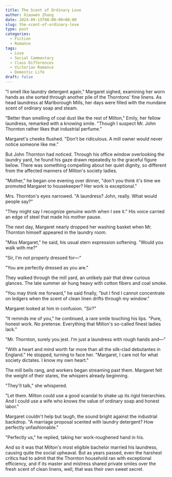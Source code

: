 ```yaml
---
title: The Scent of Ordinary Love
author: Xiaowen Zhang
date: 2024-09-15T08:00:00+08:00
slug: the-scent-of-ordinary-love
type: post
categories:
  - Fiction
  - Romance
tags:
  - Love
  - Social Commentary
  - Class Differences
  - Victorian Romance
  - Domestic Life
draft: false
---
```


"I smell like laundry detergent again," Margaret sighed, examining her worn hands as she sorted through another pile of the Thorntons' fine linens. As head laundress at Marlborough Mills, her days were filled with the mundane scent of ordinary soap and steam.

"Better than smelling of coal dust like the rest of Milton," Emily, her fellow laundress, remarked with a knowing smile. "Though I suspect Mr. John Thornton rather likes that industrial perfume."

Margaret's cheeks flushed. "Don't be ridiculous. A mill owner would never notice someone like me."

But John Thornton had noticed. Through his office window overlooking the laundry yard, he found his gaze drawn repeatedly to the graceful figure below. There was something compelling about her quiet dignity, so different from the affected manners of Milton's society ladies.

"Mother," he began one evening over dinner, "don't you think it's time we promoted Margaret to housekeeper? Her work is exceptional."

Mrs. Thornton's eyes narrowed. "A laundress? John, really. What would people say?"

"They might say I recognize genuine worth when I see it." His voice carried an edge of steel that made his mother pause.

The next day, Margaret nearly dropped her washing basket when Mr. Thornton himself appeared in the laundry room.

"Miss Margaret," he said, his usual stern expression softening. "Would you walk with me?"

"Sir, I'm not properly dressed for—"

"You are perfectly dressed as you are."

They walked through the mill yard, an unlikely pair that drew curious glances. The late summer air hung heavy with cotton fibers and coal smoke.

"You may think me forward," he said finally, "but I find I cannot concentrate on ledgers when the scent of clean linen drifts through my window."

Margaret looked at him in confusion. "Sir?"

"It reminds me of you," he continued, a rare smile touching his lips. "Pure, honest work. No pretense. Everything that Milton's so-called finest ladies lack."

"Mr. Thornton, surely you jest. I'm just a laundress with rough hands and—"

"With a heart and mind worth far more than all the silk-clad debutantes in England." He stopped, turning to face her. "Margaret, I care not for what society dictates. I know my own heart."

The mill bells rang, and workers began streaming past them. Margaret felt the weight of their stares, the whispers already beginning.

"They'll talk," she whispered.

"Let them. Milton could use a good scandal to shake up its rigid hierarchies. And I could use a wife who knows the value of ordinary soap and honest labor."

Margaret couldn't help but laugh, the sound bright against the industrial backdrop. "A marriage proposal scented with laundry detergent? How perfectly unfashionable."

"Perfectly us," he replied, taking her work-roughened hand in his.

And so it was that Milton's most eligible bachelor married his laundress, causing quite the social upheaval. But as years passed, even the harshest critics had to admit that the Thornton household ran with exceptional efficiency, and if its master and mistress shared private smiles over the fresh scent of clean linens, well, that was their own sweet secret.